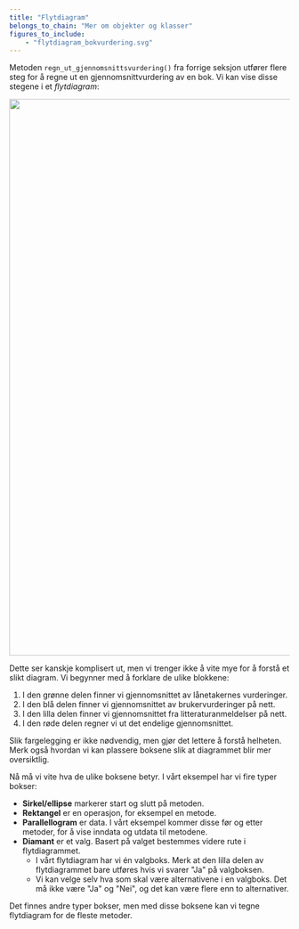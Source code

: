 ```yaml
---
title: "Flytdiagram"
belongs_to_chain: "Mer om objekter og klasser"
figures_to_include:
	- "flytdiagram_bokvurdering.svg"
---
```


Metoden `regn_ut_gjennomsnittsvurdering()` fra forrige seksjon utfører flere steg for å regne ut en gjennomsnittvurdering av en bok. Vi kan vise disse stegene i et *flytdiagram*: 

<img src="/media/markdowncontent/assosiated_files/flytdiagram_bokvurdering.svg" width="1000">

Dette ser kanskje komplisert ut, men vi trenger ikke å vite mye for å forstå et slikt diagram. Vi begynner med å forklare de ulike blokkene:

1. I den grønne delen finner vi gjennomsnittet av lånetakernes vurderinger.
2. I den blå delen finner vi gjennomsnittet av brukervurderinger på nett.
3. I den lilla delen finner vi gjennomsnittet fra litteraturanmeldelser på nett.
4. I den røde delen regner vi ut det endelige gjennomsnittet.

Slik fargelegging er ikke nødvendig, men gjør det lettere å forstå helheten. Merk også hvordan vi kan plassere boksene slik at diagrammet blir mer oversiktlig.  

Nå må vi vite hva de ulike boksene betyr. I vårt eksempel har vi fire typer bokser: 

- **Sirkel/ellipse** markerer start og slutt på metoden.
- **Rektangel** er en operasjon, for eksempel en metode.
- **Parallellogram** er data. I vårt eksempel kommer disse før og etter metoder, for å vise inndata og utdata til metodene. 
- **Diamant** er et valg. Basert på valget bestemmes videre rute i flytdiagrammet. 
	- I vårt flytdiagram har vi én valgboks. Merk at den lilla delen av flytdiagrammet bare utføres hvis vi svarer "Ja" på valgboksen. 
	- Vi kan velge selv hva som skal være alternativene i en valgboks. Det må ikke være "Ja" og "Nei", og det kan være flere enn to alternativer.
	
Det finnes andre typer bokser, men med disse boksene kan vi tegne flytdiagram for de fleste metoder. 

